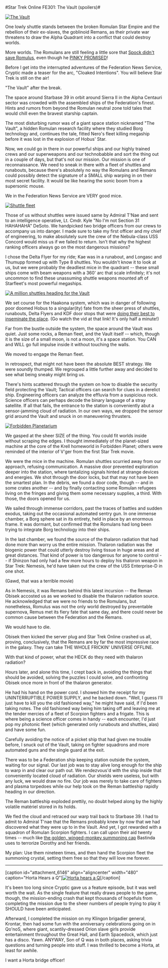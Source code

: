 #Star Trek Online FE301: The Vault (spoilers)#

[![](http://westkarana.com/wp-content/uploads/2011/02/GameClient-2011-02-05-14-16-08-15-480x270.jpg "The Vault")](http://westkarana.com/wp-content/uploads/2011/02/GameClient-2011-02-05-14-16-08-15.jpg)

One lowly shuttle stands between the broken Romulan Star Empire and the rebellion of their ex-slaves, the goblinoid Remans, as their private war threatens to draw the Alpha Quadrant into a conflict that could destroy worlds.

More worlds. The Romulans are still feeling a little sore that [Spock didn't save Romulus](http://structureddream.blogspot.com/2010/02/nice-special-effects-zoom-typical-of.html), even though he [PINKY PROMISED](http://en.wikipedia.org/wiki/Pinky_swear)!

Before I get into the interrupted adventures of the Federation News Service, Cryptic made a teaser for the arc, "Cloaked Intentions". You will believe Star Trek is still on the air!



"The Vault" after the break.


The space around Starbase 39 in orbit around Sierra II in the Alpha Centauri sector was crowded with the assembled ships of the Federation's finest. Hints and rumors from beyond the Romulan neutral zone told tales that would chill even the bravest starship captain.

The most disturbing rumor was of a giant space station nicknamed "The Vault", a hidden Romulan research facility where they studied Borg technology and, continues the tale, fitted Nero's fleet killing megaship before it was lost in the explosion of Hobus' Star.

Now, we could go in there in our powerful ships and our highly trained crews and our superweapons and our technobabble and sort the thing out in a couple of days, but that's not our mission. Our mission is one of reconnaissance. We need to sneak in there with a fleet of shuttles and runabouts, because there's absolutely no way the Romulans and Remans could possibly detect the signature of a SMALL ship warping in on their most secret facility. It would be like hearing the sonic boom from a supersonic mouse.

We in the Federation News Service are VERY good mice.

[![](http://westkarana.com/wp-content/uploads/2011/02/GameClient-2011-02-05-14-10-52-63-480x384.jpg "Shuttle fleet")](http://westkarana.com/wp-content/uploads/2011/02/GameClient-2011-02-05-14-10-52-63.jpg)

Those of us without shuttles were issued same by Admiral T'Nae and sent to an intelligence operative, Lt. Cmdr. Kyle "No I'm not Section 31 HAHAHAHA" DeSoto. We handpicked two bridge officers from our crews to accompany us into danger. I made sure to take my first officer and my chief of engineering, to make absolutely sure the crew of the Nebula-class USS Concord would miss us if we failed to return. Isn't that why the highest ranking officers always go on the most dangerous missions?

I chose the Delta Flyer for my ride; Kae was in a runabout, and Longasc and Thumupp formed up with Type 8 shuttles. You wouldn't know it to look at us, but we were probably the deadliest mice in the quadrant -- these small ships come with beam weapons with a 360' arc that scale infinitely; it's not uncommon to find these unassuming shuttle weapons mounted aft of Starfleet's most powerful megaships.

[![](http://westkarana.com/wp-content/uploads/2011/02/GameClient-2011-02-05-14-50-33-32-480x384.jpg "A million shuttles heading for the Vault")](http://westkarana.com/wp-content/uploads/2011/02/GameClient-2011-02-05-14-50-33-32.jpg)

We set course for the Haakona system, which was in danger of following poor doomed Hobus to a singular(ity) fate from the sheer press of shuttles, runabouts, Delta Flyers and KDF door stops that were [doing their best to inseminate the place](http://www.youtube.com/watch?v=TDW28qWBhzc). (Go watch the vid at that link! It's only half a minute!)

Far from the bustle outside the system, the space around the Vault was quiet. Just some rocks, a Reman fleet, and the Vault itself -- which, though it is the size of a small moon, is not a moon, it's a space station. You CAN and WILL go full impulse inside it without touching the walls. 

We moved to engage the Reman fleet.

In retrospect, that might not have been the absolute BEST strategy. We were soundly thumped. We regrouped a little further away and decided to see what being sneaky might bring us.

There's hints scattered through the system on how to disable the security field protecting the Vault; Tactical officers can search for clues in a derelict ship. Engineering officers can analyze the effluvia from a suspicious rock. Science officers can perhaps decode the binary language of a stray satellite. If all that fails, the entrance to the station is conveniently abut a sensor-jamming cloud of radiation. In our own ways, we dropped the sensor grid around the Vault and snuck in on maneuvering thrusters.

[![](http://westkarana.com/wp-content/uploads/2011/02/GameClient-2011-02-05-14-31-22-62-480x384.jpg "Forbidden Planetarium")](http://westkarana.com/wp-content/uploads/2011/02/GameClient-2011-02-05-14-31-22-62.jpg)

We gasped at the sheer SIZE of the thing. You could fit worlds inside without scraping the edges. I thought immediately of the planet-sized machine at the core of the Krell homeworld in Forbidden Planet; others were reminded of the interior of V'ger from the first Star Trek movie.

We were the mice in the machine. Romulan shuttles scurried away from our approach, refusing communication. A massive door prevented exploration deeper into the station, where tantalizing signals hinted at strange devices and energies. We shot through the door locks, but that may not have been the smartest plan. In the debris, we found a door code, though -- and in some crates another -- and by finally contacting some Romulan refugees living on the fringes and giving them some necessary supplies, a third. With those, the doors opened for us.

We sailed through immense corridors, past the traces of battles and sudden exodus, taking out the occasional automated sentry gun. In one immense chamber, a Borg sphere sat in its entirety, held in place by an enormous frame. It was dormant, but confirmed that the Romulans had long been trying to integrate Borg technology into their ships.

In the last chamber, we found the source of the thalaron radiation that had done more than worry us the entire mission. Thalaron radiation was the biogenic power that could utterly destroy living tissue in huge areas and at great distances. That kind of power is too dangerous for anyone to control -- if Shinzon had only had a few more hours to deploy his thaloron weapon in Star Trek: Nemesis, he'd have taken out the crew of the USS Enterprise-D in one shot.

(Gawd, that was a terrible movie)

As in Nemesis, it was Remans behind this latest incursion -- the Reman Obisek accosted us as we worked to disable the thalaron radiation source. He acknowledged that we were no friends to the Romulans, but nonetheless, Romulus was not the only world destroyed by preventable supernova, Remus met its fiery fate that same day, and there could never be common cause between the Federation and the Remans.

We would have to die.

Obisek then kicked the server plug and Star Trek Online crashed us all, proving, conclusively, that the Remans are by far the most impressive race in the galaxy. They can take THE WHOLE FRICKIN' UNIVERSE OFFLINE.

With that kind of power, what the HECK do they need with thalaron radiation?

Hours later, and alone this time, I crept back in, avoiding the things that should be avoided, solving the puzzles I could solve, and confronting Obisek once more in front of the thalaron generator.

He had his hand on the power cord. I showed him the receipt for my UNINTERRUPTIBLE POWER SUPPLY, and he backed down. "Well, I guess I'll just have to kill you the old fashioned way," he might have said, if I'd been taking notes. The old fashioned way being him taking off and leaving me at the tender mercies of a fleet of Scorpion fighters and a frigate. This is where being a science officer comes in handy -- each encounter, I'd just pop my photonic fleet (which generated only runabouts and shuttles, alas) and have some fun.

Carefully avoiding the notice of a picket ship that had given me trouble before, I snuck out of the Vault, taking on fighter squadrons and more automated guns and the single guard at the exit.

There was to be a Federation ship keeping station outside the system, waiting for our signal. Our last job was to stay alive long enough for the ship to warp in and clear our path out. We rendezvous'd with the ship inside that conveniently located cloud of radiation. Our shields were useless, but with any luck, we would draw no fire. Our job was merely to take care of fighters and plasma torpedoes while our help took on the Reman battleship rapidly heading in our direction.

The Reman battleship exploded prettily, no doubt helped along by the highly volatile matériel stored in its holds.

We fled the cloud and retraced our warp trail back to Starbase 39. I had to admit to Admiral T'nae that the Remans probably knew by now that we had discovered what they were up to in the Vault. And yet, I got rewarded with a squadron of Romulan Scorpion fighters. I can call upon their aid twenty times -- much like [the golden, winged-monkey summoning cap](http://oz.wikia.com/wiki/Golden_Cap) Bastinda uses to terrorize Dorothy and her friends.

My plan: Use them nineteen times, and then hand the Scorpion fleet the summoning crystal, setting them free so that they will love me forever.

---

[caption id="attachment\_6146" align="aligncenter" width="480" caption="Horta Hears a Q"][![](http://westkarana.com/wp-content/uploads/2011/02/GameClient-2011-02-05-22-47-25-72-480x384.jpg "Horta hears a Q")](http://westkarana.com/wp-content/uploads/2011/02/GameClient-2011-02-05-22-47-25-72.jpg)[/caption]


It's been too long since Cryptic gave us a feature episode, but it was well worth the wait. As the single feature that really draws people to the game, though, the mission-ending crash that kept thousands of hopefuls from completing the mission due to the sheer numbers of people trying to play it SHOULD have been anticipated.

Afterward, I completed the mission on my Klingon brigadier general, Krontar, then had some fun with the anniversary celebrations going on in Qo'noS, where giant, scantily-dressed Orion slave girls provide entertainment throughout the Great Hall, and Earth Spacedock, which just has a disco. Yawn. ANYWAY, Son of Q was in both places, asking trivia questions and turning people into stuff. I was thrilled to become a Horta, at least for awhile.

I want a Horta bridge officer!
